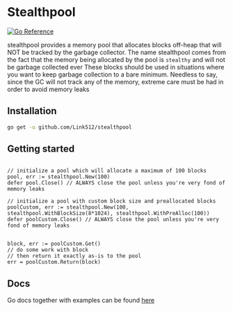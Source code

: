 # Stealthpool

[![Go Reference](https://pkg.go.dev/badge/github.com/Link512/stealthpool.svg)](https://pkg.go.dev/github.com/Link512/stealthpool)

stealthpool provides a memory pool that allocates blocks off-heap that will NOT be tracked by the garbage collector.
The name stealthpool comes from the fact that the memory being allocated by the pool is `stealthy` and will not be garbage collected ever
These blocks should be used in situations where you want to keep garbage collection to a bare minimum.
Needless to say, since the GC will not track any of the memory, extreme care must be had in order to avoid memory leaks

## Installation

```bash
go get -u github.com/Link512/stealthpool
```

## Getting started

```golang

// initialize a pool which will allocate a maximum of 100 blocks
pool, err := stealthpool.New(100)
defer pool.Close() // ALWAYS close the pool unless you're very fond of memory leaks

// initialize a pool with custom block size and preallocated blocks
poolCustom, err := stealthpool.New(100, stealthpool.WithBlockSize(8*1024), stealthpool.WithPreAlloc(100))
defer poolCustom.Close() // ALWAYS close the pool unless you're very fond of memory leaks


block, err := poolCustom.Get()
// do some work with block
// then return it exactly as-is to the pool
err = poolCustom.Return(block)
```

## Docs

Go docs together with examples can be found [here](https://pkg.go.dev/github.com/Link512/stealthpool)

